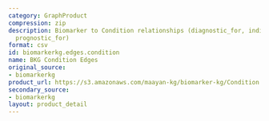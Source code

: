 ```yaml
---
category: GraphProduct
compression: zip
description: Biomarker to Condition relationships (diagnostic_for, indicates_risk_of_developing,
  prognostic_for)
format: csv
id: biomarkerkg.edges.condition
name: BKG Condition Edges
original_source:
- biomarkerkg
product_url: https://s3.amazonaws.com/maayan-kg/biomarker-kg/Condition.edges.zip
secondary_source:
- biomarkerkg
layout: product_detail
---
```

